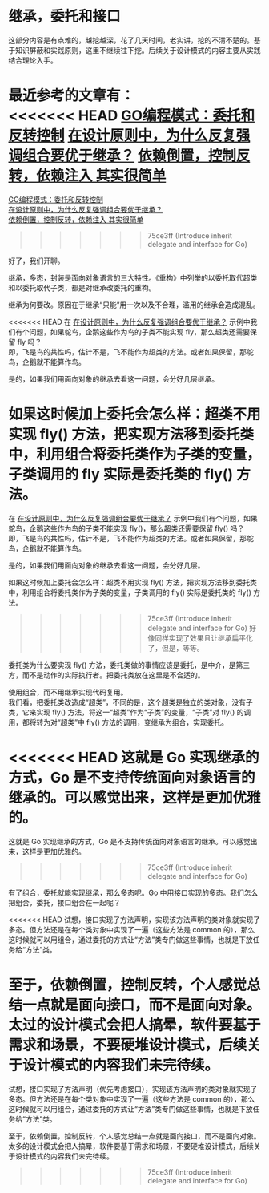 # 继承，委托和接口

这部分内容是有点难的，越挖越深，花了几天时间，老实讲，挖的不清不楚的。基于知识屏蔽和实践原则，这里不继续往下挖。后续关于设计模式的内容主要从实践结合理论入手。

最近参考的文章有：  
<<<<<<< HEAD
[GO编程模式：委托和反转控制](https://coolshell.cn/articles/21214.html)
[在设计原则中，为什么反复强调组合要优于继承？](https://www.cnblogs.com/Kevin-ZhangCG/p/14892610.html)
[依赖倒置，控制反转，依赖注入 其实很简单](https://blog.csdn.net/petterp/article/details/103427150)
=======
[GO编程模式：委托和反转控制](https://coolshell.cn/articles/21214.html)  
[在设计原则中，为什么反复强调组合要优于继承？](https://www.cnblogs.com/Kevin-ZhangCG/p/14892610.html)  
[依赖倒置，控制反转，依赖注入 其实很简单](https://blog.csdn.net/petterp/article/details/103427150)  
>>>>>>> 75ce3ff (Introduce inherit delegate and interface for Go)

好了，我们开聊。

继承，多态，封装是面向对象语言的三大特性。《重构》中列举的以委托取代超类和以委托取代子类，都是对继承改委托的重构。

继承为何要改。原因在于继承“只能”用一次以及不合理，滥用的继承会造成混乱。

<<<<<<< HEAD
在 [在设计原则中，为什么反复强调组合要优于继承？](https://www.cnblogs.com/Kevin-ZhangCG/p/14892610.html) 示例中我们有个问题，如果鸵鸟，企鹅这些作为鸟的子类不能实现 fly，那么超类还需要保留 fly 吗？  
即，飞是鸟的共性吗，估计不是，飞不能作为超类的方法。或者如果保留，那鸵鸟，企鹅就不能算作鸟。

是的，如果我们用面向对象的继承去看这一问题，会分好几层继承。

如果这时候加上委托会怎么样：超类不用实现 fly() 方法，把实现方法移到委托类中，利用组合将委托类作为子类的变量，子类调用的 fly 实际是委托类的 fly() 方法。  
=======
在 [在设计原则中，为什么反复强调组合要优于继承？](https://www.cnblogs.com/Kevin-ZhangCG/p/14892610.html) 示例中我们有个问题，如果鸵鸟，企鹅这些作为鸟的子类不能实现 fly()，那么超类还需要保留 fly() 吗？  
即，飞是鸟的共性吗，估计不是，飞不能作为超类的方法。或者如果保留，那鸵鸟，企鹅就不能算作鸟。

是的，如果我们用面向对象的继承去看这一问题，会分好几层。

如果这时候加上委托会怎么样：超类不用实现 fly() 方法，把实现方法移到委托类中，利用组合将委托类作为子类的变量，子类调用的 fly() 实际是委托类的 fly() 方法。  
>>>>>>> 75ce3ff (Introduce inherit delegate and interface for Go)
好像同样实现了效果且让继承扁平化了，但是，等等。

委托类为什么要实现 fly() 方法，委托类做的事情应该是委托，是中介，是第三方，而不是动作的实际执行者。把委托类放在这里是不合适的。


使用组合，而不用继承实现代码复用。  
我们看，把委托类改造成“超类”，不同的是，这个超类是独立的类对象，没有子类，它来实现 fly() 方法，将这一“超类”作为“子类”的变量，“子类”对 fly() 的调用，都将转为对“超类”中 fly() 方法的调用，变继承为组合，实现委托。

<<<<<<< HEAD
这就是 Go 实现继承的方式，Go 是不支持传统面向对象语言的继承的。可以感觉出来，这样是更加优雅的。
=======
这就是 Go 实现继承的方式，Go 是不支持传统面向对象语言的继承。可以感觉出来，这样是更加优雅的。
>>>>>>> 75ce3ff (Introduce inherit delegate and interface for Go)


有了组合，委托就能实现继承，那么多态呢。Go 中用接口实现的多态。我们怎么把组合，委托，接口组合在一起呢？

<<<<<<< HEAD
试想，接口实现了方法声明，实现该方法声明的类对象就实现了多态。但方法还是在每个类对象中实现了一遍（这些方法是 common 的），那么这时候就可以用组合，通过委托的方式让“方法”类专门做这些事情，也就是下放任务给“方法”类。

至于，依赖倒置，控制反转，个人感觉总结一点就是面向接口，而不是面向对象。太过的设计模式会把人搞晕，软件要基于需求和场景，不要硬堆设计模式，后续关于设计模式的内容我们未完待续。
=======
试想，接口实现了方法声明（优先考虑接口），实现该方法声明的类对象就实现了多态。但方法还是在每个类对象中实现了一遍（这些方法是 common 的），那么这时候就可以用组合，通过委托的方式让“方法”类专门做这些事情，也就是下放任务给“方法”类。

至于，依赖倒置，控制反转，个人感觉总结一点就是面向接口，而不是面向对象。太多的设计模式会把人搞晕，软件要基于需求和场景，不要硬堆设计模式，后续关于设计模式的内容我们未完待续。
>>>>>>> 75ce3ff (Introduce inherit delegate and interface for Go)


